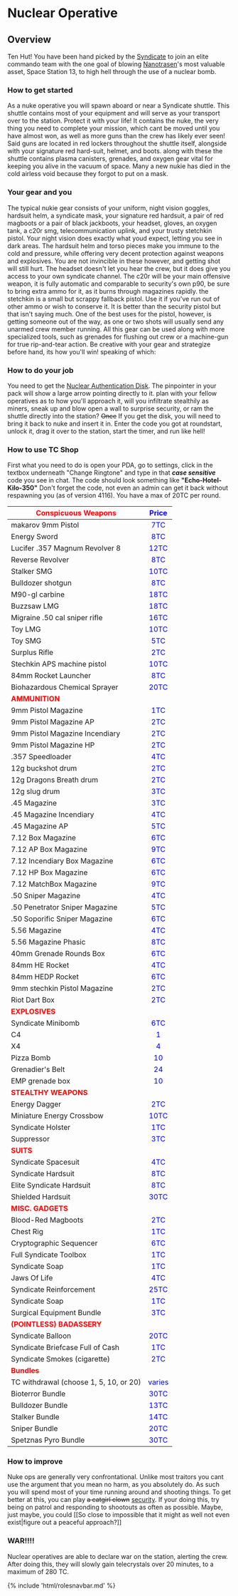 
# Nuclear Operative

## Overview


Ten Hut! You have been hand picked by the [Syndicate](Groups.md) to join an elite commando team with the one goal of blowing [Nanotrasen](Groups.md)'s most valuable asset, Space Station 13, to high hell through the use of a nuclear bomb.


### How to get started


As a nuke operative you will spawn aboard or near a Syndicate shuttle. This shuttle contains most of your equipment and will serve as your transport over to the station. Protect it with your life! It contains the nuke, the very thing you need to complete your mission, which cant be moved until you have almost won, as well as more guns than the crew has likely ever seen! Said guns are located in red lockers throughout the shuttle itself, alongside with your signature red hard-suit, helmet, and boots. along with these the shuttle contains plasma canisters, grenades, and oxygen gear vital for keeping you alive in the vacuum of space. Many a new nukie has died in the cold airless void because they forgot to put on a mask.

### Your gear and you


The typical nukie gear consists of your uniform, night vision goggles, hardsuit helm, a syndicate mask, your signature red hardsuit, a pair of red magboots or a pair of black jackboots, your headset, gloves, an oxygen tank, a c20r smg, telecommunication uplink, and your trusty stetchkin pistol. Your night vision does exactly what youd expect, letting you see in dark areas. The hardsuit helm and torso pieces make you immune to the cold and pressure, while offering very decent protection against weapons and explosives. You are not invincible in these however, and getting shot will still hurt. The headset doesn't let you hear the crew, but it does give you access to your own syndicate channel. The c20r will be your main offensive weapon, it is fully automatic and comparable to security's own p90, be sure to bring extra ammo for it, as it burns through magazines rapidly. the stetchkin is a small but scrappy fallback pistol. Use it if you've run out of other ammo or wish to conserve it. It is better than the security pistol but that isn't saying much. One of the best uses for the pistol, however, is getting someone out of the way, as one or two shots will usually send any unarmed crew member running. All this gear can be used along with more specialized tools, such as grenades for flushing out crew or a machine-gun for true rip-and-tear action. Be creative with your gear and strategize before hand, its how you'll win! speaking of which:

### How to do your job

You need to get the [Nuclear Authentication Disk](Nuclear-Authentication-Disk.md). The pinpointer in your pack will show a large arrow pointing directly to it. plan with your fellow operatives as to how you'll approach it, will you infiltrate stealthily as miners, sneak up and blow open a wall to surprise security, or ram the shuttle directly into the station? <s>Once</s> If you get the disk, you will need to bring it back to nuke and insert it in. Enter the code you got at roundstart, unlock it, drag it over to the station, start the timer, and run like hell!

###  How to use TC Shop

First what you need to do is open your PDA, go to settings, click in the textbox underneath "Change Ringtone" and type in that ***case sensitive*** code you see in chat. The code should look something like **"Echo-Hotel-Kilo-350"** Don't forget the code, not even an admin can get it back without respawning you (as of version 4116). You have a max of 20TC per round.



| <font color="red">Conspicuous Weapons</font>       | <font color="blue">Price</font> |
| -------------------------------------------------- | :-----------------------------: |
| makarov 9mm Pistol                                 |  <font color="blue">7TC</font>  |
| Energy Sword                                       |  <font color="blue">8TC</font>  |
| Lucifer .357 Magnum Revolver 8                     |  <font color="blue">12TC</font>  |
| Reverse Revolver                                   |  <font color="blue">8TC</font>  |
| Stalker SMG                                |  <font color="blue">10TC</font>  |
| Bulldozer shotgun                                       |  <font color="blue">8TC</font>  |
| M90-gl carbine                     |  <font color="blue">18TC</font>  |
| Buzzsaw LMG                                   |  <font color="blue">18TC</font>  |
| Migraine .50 cal sniper rifle                                 |  <font color="blue">16TC</font>  |
| Toy LMG                                       |  <font color="blue">10TC</font>  |
| Toy SMG                     |  <font color="blue">5TC</font>  |
| Surplus Rifle                                  |  <font color="blue">2TC</font>  |
| Stechkin APS machine pistol                                 |  <font color="blue">10TC</font>  |
| 84mm Rocket Launcher                                  |  <font color="blue">8TC</font>  |
| Biohazardous Chemical Sprayer                                  |  <font color="blue">20TC</font>  |r
| **<font color="red">AMMUNITION</font>**            |                                 |
| 9mm Pistol Magazine                                |  <font color="blue">1TC</font>  |
| 9mm Pistol Magazine AP                               |  <font color="blue">2TC</font>  |
| 9mm Pistol Magazine Incendiary                             |  <font color="blue">2TC</font>  |
| 9mm Pistol Magazine HP                               |  <font color="blue">2TC</font>  |
| .357 Speedloader                                   |  <font color="blue">4TC</font>  |
| 12g buckshot drum                                |  <font color="blue">2TC</font>  |
| 12g Dragons Breath drum                                |  <font color="blue">2TC</font>  |
| 12g slug drum                                |  <font color="blue">3TC</font>  |
| .45 Magazine                                |  <font color="blue">3TC</font>  |
| .45 Magazine Incendiary                                |  <font color="blue">4TC</font>  |
| .45 Magazine AP                                |  <font color="blue">5TC</font>  |
| 7.12 Box Magazine                                |  <font color="blue">6TC</font>  |
| 7.12 AP Box Magazine                                |  <font color="blue">9TC</font>  |
| 7.12 Incendiary Box Magazine                                |  <font color="blue">6TC</font>  |
| 7.12 HP Box Magazine                                |  <font color="blue">6TC</font>  |
| 7.12 MatchBox Magazine                                |  <font color="blue">9TC</font>  |
| .50 Sniper Magazine                               |  <font color="blue">4TC</font>  |
| .50 Penetrator Sniper Magazine                               |  <font color="blue">5TC</font>  |
| .50 Soporific Sniper Magazine                               |  <font color="blue">6TC</font>  |
| 5.56 Magazine                                |  <font color="blue">4TC</font>  |
| 5.56 Magazine Phasic                                |  <font color="blue">8TC</font>  |
| 40mm Grenade Rounds Box                                |  <font color="blue">6TC</font>  |
| 84mm HE Rocket                                |  <font color="blue">4TC</font>  |
| 84mm HEDP Rocket                                |  <font color="blue">6TC</font>  |
| 9mm stechkin Pistol Magazine                                |  <font color="blue">2TC</font>  |
| Riot Dart Box                               |  <font color="blue">2TC</font>  |
| <font color="red">**EXPLOSIVES**</font>            |                                 |
| Syndicate Minibomb                                 |  <font color="blue">6TC</font>  |
|  C4                             | <font color="blue">1</font> |
|  X4                             | <font color="blue">4</font> |
|  Pizza Bomb                     | <font color="blue">10</font> |
| Grenadier's Belt | <font color="blue">24</font> |
| EMP grenade box | <font color="blue">10</font> | 
| <font color="red">**STEALTHY WEAPONS**</font>      |                                 |
| Energy Dagger                                      |  <font color="blue">2TC</font>  |
| Miniature Energy Crossbow                          | <font color="blue">10TC</font>  |
| Syndicate Holster                                  |  <font color="blue">1TC</font>  |
|  Suppressor                     | <font color="blue">3TC</font>  |
| <font color="red">**SUITS**</font>                 |                                 |
| Syndicate Spacesuit                                |  <font color="blue">4TC</font>  |
| Syndicate Hardsuit                                 |  <font color="blue">8TC</font>  |
| Elite Syndicate Hardsuit                                 |  <font color="blue">8TC</font>  |
| Shielded Hardsuit                                 |  <font color="blue">30TC</font>  |
| <font color="red">**MISC. GADGETS**</font>         |                                 |
| Blood-Red Magboots                                 |  <font color="blue">2TC</font>  |
| Chest Rig                                          |  <font color="blue">1TC</font>  |
| Cryptographic Sequencer                            |  <font color="blue">6TC</font>  |
| Full Syndicate Toolbox                             |  <font color="blue">1TC</font>  |
| Syndicate Soap                                     |  <font color="blue">1TC</font>  |
| Jaws Of Life                                     |  <font color="blue">4TC</font>  |
| Syndicate Reinforcement                                 |  <font color="blue">25TC</font>  |
| Syndicate Soap                                     |  <font color="blue">1TC</font>  |
|  Surgical Equipment Bundle      | <font color="blue">3TC</font> |
| <font color="red">**(POINTLESS) BADASSERY**</font> |                                 |
| Syndicate Balloon                                  | <font color="blue">20TC</font>  |
| Syndicate Briefcase Full of Cash                   |  <font color="blue">1TC</font>  |
| Syndicate Smokes (cigarette)                       |  <font color="blue">2TC</font>  |
| <font color="red">**Bundles**</font>               |                                 |
| TC withdrawal (choose 1, 5, 10, or 20)                   |  <font color="blue">varies</font>  |
| Bioterror Bundle                   |  <font color="blue">30TC</font>  |
| Bulldozer Bundle                  |  <font color="blue">13TC</font>  |
| Stalker Bundle                   |  <font color="blue">14TC</font>  | 
| Sniper Bundle                   |  <font color="blue">20TC</font>  |
| Spetznas Pyro Bundle                   |  <font color="blue">30TC</font>  |


### How to improve

Nuke ops are generally very confrontational. Unlike most traitors you cant use the argument that you mean no harm, as you absolutely do. As such you will spend most of your time running around and shooting things. To get better at this, you can play <s>a catgirl clown</s> [security](Security.md). If your doing this, try being on patrol and responding to shootouts as often as possible. Maybe, just maybe, you could [[So close to impossible that it might as well not even exist|figure out a peaceful approach?]]

### WAR!!!!
Nuclear operatives are able to declare war on the station, alerting the crew. After doing this, they will slowly gain telecrystals over 20 minutes, to a maximum of 280 TC. 


{% include 'html/rolesnavbar.md' %}
